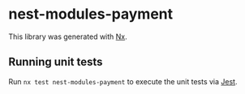 # nest-modules-payment

This library was generated with [Nx](https://nx.dev).

## Running unit tests

Run `nx test nest-modules-payment` to execute the unit tests via [Jest](https://jestjs.io).
